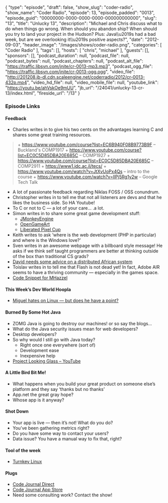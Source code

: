{
  "type": "episode",
  "draft": false,
  "show_slug": "coder-radio",
  "show_name": "Coder Radio",
  "episode": 13,
  "episode_padded": "0013",
  "episode_guid": "00000000-0000-0000-0000-000000000000",
  "slug": "13",
  "title": "Unlucky 13",
  "description": "Michael and Chris discuss what to do when things go wrong. When should you abandon ship? When should you try to land your project in the Hudson? Plus: Java\\\u2019s had a bad week, but are we overlooking it\\\u2019s positive aspects?",
  "date": "2012-09-03",
  "header_image": "/images/shows/coder-radio.png",
  "categories": [
    "Coder Radio"
  ],
  "tags": [],
  "hosts": [
    "chris",
    "michael"
  ],
  "guests": [],
  "sponsors": [],
  "podcast_duration": null,
  "podcast_file": null,
  "podcast_bytes": null,
  "podcast_chapters": null,
  "podcast_alt_file": "https://traffic.libsyn.com/jnite/cr-0013-mp3.mp3",
  "podcast_ogg_file": "https://traffic.libsyn.com/jnite/cr-0013-ogg.ogg",
  "video_file": "http://201208.jb-dl.cdn.scaleengine.net/coderradio/2012/cr-0013-432p.mp4",
  "video_hd_file": null,
  "video_mobile_file": null,
  "youtube_link": "https://youtu.be/ahVskOe9mUU",
  "jb_url": "/24041/unlucky-13-cr-13/index.html",
  "fireside_url": "/13"
}


### Episode Links

#### Feedback

  * Charles writes in to give his two cents on the advantages learning C and shares some great training resources.

> \+ https://www.youtube.com/course?list=EC6B940F08B9773B9F – Buckland's
> COMP1917
>  \+ https://www.youtube.com/course?list=EC0C5D85DBA20E685C – COMP1927
>  \+ https://www.youtube.com/course?list=EC0C5D85DBA20E685C – COMP2911
>  \+ https://www1.idc.ac.il/tecs/
>  \+ https://www.youtube.com/watch?v=JtXvUoPx4Qs – intro to the course
>  \+ https://www.youtube.com/watch?v=IlPj5Rg1y2w – Google Tech Talk

  * A lot of passionate feedback regarding Niklas FOSS / OSS conundrum.
  * Christopher writes in to tell me that not all listeners are devs and that he likes the business side. So HA Youtube!
  * To C or not to C — a lot of your care… .a lot.
  * Simon writes in to share some great game development stuff:
    * [JMonkeyEngine](http://jmonkeyengine.com/index.html)
    * [OpenGameArt](http://opengameart.org/index.html)
    * [Liberated Pixel Cup](http://lpc.opengameart.org/index.html)
  * Keith writes to ask ‘where is the web development (PHP in particular) and where is the Windows love?’
  * Sven writes in an awesome webpage with a billboard style message! He asks if we think self taught programmers are better at thinking outside of the box than traditional CS grads?
  * [David needs some advice on a distributed African system](http://slexy.org/view/s21ukZS3tO/index.html)
  * Toislav writes in to tell me that Flash is not dead yet! In fact, Adobe AIR seems to have a thriving community — especially in the games space.
  * [Code Snippet for MHazzel](https://gist.github.com/3605676/index.html)

#### This Week’s Dev World Hoopla

  * [Miguel hates on Linux — but does he have a point?](http://tirania.org/blog/archive/2012/Aug-29.html/index.html)

#### Burned By Some Hot Java

  * ZOMG Java is going to destroy our machines! or so say the blogs…
  * What do the Java security issues mean for web developers?
  * Desktop developers?
  * So why would I still go with Java today?
    * Right once one everywhere (sort of)
    * Development ease
    * Inexpensive help
  * [Project Looking Glass – YouTube](https://youtu.be/u1JwfgBv5bg)

#### A Little Bird Bit Me!

  * What happens when you build your great product on someone else’s platform and they say ‘thanks but no thanks’
  * App.net the great gray hope?
  * Whose app is it anyway?

#### Shot Down

  * Your app is live — then it’s not! What do you do?
  * You’ve been gathering metrics right?
  * Do you have some way to contact your users?
  * Data issue? You have a manual way to fix that, right?

#### Tool of the week

  * [Turnkey Linux](http://www.turnkeylinux.org/index.html)

#### Plugs

  * [Code Journal Direct](http://codejournalapp.com/index.html)
  * [Code Journal App Store](http://itunes.apple.com/us/app/code-journal/id5404872018027.html?mt=12\\%22)
  * Need some consulting work? Contact the show!


